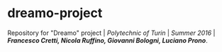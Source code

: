 # dreamo-project
Repository for "Dreamo" project |
_Polytechnic of Turin_ |
_Summer 2016_ |
*__Francesco Cretti, Nicola Ruffino, Giovanni Bologni, Luciano Prono__*.




